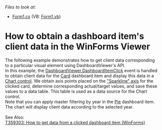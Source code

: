 <!-- default file list -->
*Files to look at*:

* [Form1.cs](./CS/Dashboard_ClientDataCards_Win/Form1.cs) (VB: [Form1.vb](./VB/Dashboard_ClientDataCards_Win/Form1.vb))
<!-- default file list end -->
# How to obtain a dashboard item's client data in the WinForms Viewer


<p>The following example demonstrates how to get client data corresponding to a particular visual element using DashboardViewer's API.<br>In this example, the <a href="http://documentation.devexpress.com/#Dashboard/DevExpressDashboardWinDashboardViewer_DashboardItemClicktopic">DashboardViewer.DashboardItemClick</a> event is handled to obtain client data for the <a href="http://documentation.devexpress.com/#Dashboard/CustomDocument15263">Card</a> dashboard item and display this data in a <a href="http://documentation.devexpress.com/#WindowsForms/CustomDocument8117">Chart control</a>. We obtain axis points placed on the <a href="http://documentation.devexpress.com/#Dashboard/DevExpressDashboardCommonDashboardDataAxisNamesMembersTopicAll">"Sparkline" axis</a> for the clicked card, determine corresponding actual/target values, and save these values to a data table. This table is used as a data source for the Chart control. <br>Note that you can apply master filtering by year in the <a href="http://documentation.devexpress.com/#Dashboard/CustomDocument15262">Pie</a> dashboard item. The chart will display client data according to the selected year.<br><br>See Also:<br><a href="https://www.devexpress.com/Support/Center/p/T359303">T359303: How to get data from a clicked dashboard item (WinForms)</a></p>

<br/>



